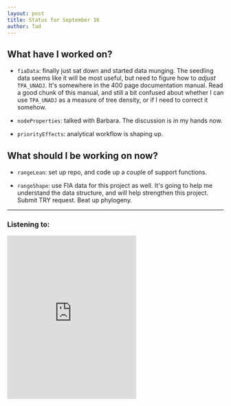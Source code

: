 ```yaml
---
layout: post
title: Status for September 16
author: Tad
---
```


## What have I worked on?

* `fiaData`: finally just sat down and started data munging. The seedling data seems like it will be most useful, but need to figure how to _adjust_ `TPA_UNADJ`. It's somewhere in the 400 page documentation manual. Read a good chunk of this manual, and still a bit confused about whether I can use `TPA_UNADJ` as a measure of tree density, or if I need to correct it somehow.

* `nodeProperties`: talked with Barbara. The discussion is in my hands now.

* `priorityEffects`: analytical workflow is shaping up.



## What should I be working on now?


* `rangeLean`: set up repo, and code up a couple of support functions.

* `rangeShape`: use FIA data for this project as well. It's going to help me understand the data structure, and will help strengthen this project. Submit TRY request. Beat up phylogeny.



---

### Listening to:
 <iframe src='https://embed.spotify.com/?uri=spotify%3Atrack%3A7ofZgS5xDW0XodfjaXWvZG' width='300' height='380' frameborder='0' allowtransparency='true'></iframe>
 <i class='fa fa-code' style='color:pink'></i>
